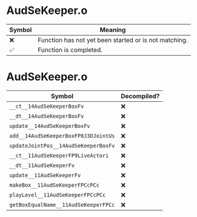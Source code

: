 # AudSeKeeper.o
| Symbol | Meaning 
| ------------- | ------------- 
| :x: | Function has not yet been started or is not matching. 
| :white_check_mark: | Function is completed. 


# AudSeKeeper.o
| Symbol | Decompiled? |
| ------------- | ------------- |
| `__ct__14AudSeKeeperBoxFv` | :x: |
| `__dt__14AudSeKeeperBoxFv` | :x: |
| `update__14AudSeKeeperBoxFv` | :x: |
| `add__14AudSeKeeperBoxFP8J3DJointUs` | :x: |
| `updateJointPos__14AudSeKeeperBoxFv` | :x: |
| `__ct__11AudSeKeeperFP9LiveActori` | :x: |
| `__dt__11AudSeKeeperFv` | :x: |
| `update__11AudSeKeeperFv` | :x: |
| `makeBox__11AudSeKeeperFPCcPCc` | :x: |
| `playLevel__11AudSeKeeperFPCcPCc` | :x: |
| `getBoxEqualName__11AudSeKeeperFPCc` | :x: |
